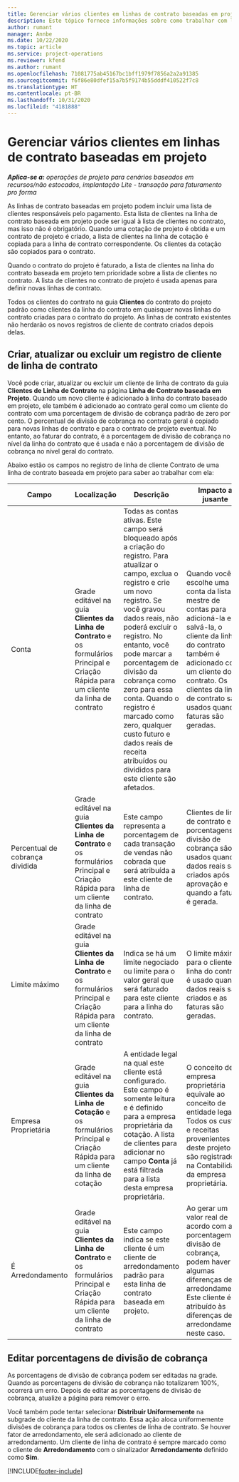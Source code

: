 ```yaml
---
title: Gerenciar vários clientes em linhas de contrato baseadas em projeto
description: Este tópico fornece informações sobre como trabalhar com linhas de contrato e contratos que contêm vários clientes.
author: rumant
manager: Annbe
ms.date: 10/22/2020
ms.topic: article
ms.service: project-operations
ms.reviewer: kfend
ms.author: rumant
ms.openlocfilehash: 71081775ab45167bc1bff1979f7856a2a2a91385
ms.sourcegitcommit: f6f86e80dfef15a7b5f9174b55dddf410522f7c8
ms.translationtype: HT
ms.contentlocale: pt-BR
ms.lasthandoff: 10/31/2020
ms.locfileid: "4181888"
---
```

# <a name="manage-multiple-customers-on-project-based-contract-lines"></a>Gerenciar vários clientes em linhas de contrato baseadas em projeto

_**Aplica-se a:** operações de projeto para cenários baseados em recursos/não estocados, implantação Lite - transação para faturamento pro forma_

As linhas de contrato baseadas em projeto podem incluir uma lista de clientes responsáveis pelo pagamento. Esta lista de clientes na linha de contrato baseada em projeto pode ser igual à lista de clientes no contrato, mas isso não é obrigatório. Quando uma cotação de projeto é obtida e um contrato de projeto é criado, a lista de clientes na linha de cotação é copiada para a linha de contrato correspondente. Os clientes da cotação são copiados para o contrato.

Quando o contrato do projeto é faturado, a lista de clientes na linha do contrato baseada em projeto tem prioridade sobre a lista de clientes no contrato. A lista de clientes no contrato de projeto é usada apenas para definir novas linhas de contrato.

Todos os clientes do contrato na guia **Clientes** do contrato do projeto padrão como clientes da linha do contrato em quaisquer novas linhas do contrato criadas para o contrato do projeto. As linhas de contrato existentes não herdarão os novos registros de cliente de contrato criados depois delas.

## <a name="create-update-or-delete-a-contract-line-customer-record"></a>Criar, atualizar ou excluir um registro de cliente de linha de contrato

Você pode criar, atualizar ou excluir um cliente de linha de contrato da guia **Clientes de Linha de Contrato** na página **Linha de Contrato baseada em Projeto**. Quando um novo cliente é adicionado à linha do contrato baseado em projeto, ele também é adicionado ao contrato geral como um cliente do contrato com uma porcentagem de divisão de cobrança padrão de zero por cento. O percentual de divisão de cobrança no contrato geral é copiado para novas linhas de contrato e para o contrato de projeto eventual. No entanto, ao faturar do contrato, é a porcentagem de divisão de cobrança no nível da linha do contrato que é usada e não a porcentagem de divisão de cobrança no nível geral do contrato. 

Abaixo estão os campos no registro de linha de cliente Contrato de uma linha de contrato baseada em projeto para saber ao trabalhar com ela:

| Campo | Localização | Descrição | Impacto a jusante |
| --- | --- | --- | --- |
| Conta | Grade editável na guia **Clientes da Linha de Contrato** e os formulários Principal e Criação Rápida para um cliente da linha de contrato | Todas as contas ativas. Este campo será bloqueado após a criação do registro. Para atualizar o campo, exclua o registro e crie um novo registro. Se você gravou dados reais, não poderá excluir o registro. No entanto, você pode marcar a porcentagem de divisão da cobrança como zero para essa conta. Quando o registro é marcado como zero, qualquer custo futuro e dados reais de receita atribuídos ou divididos para este cliente são afetados. | Quando você escolhe uma conta da lista mestre de contas para adicioná-la e salvá-la, o cliente da linha do contrato também é adicionado como um cliente do contrato. Os clientes da linha de contrato são usados quando faturas são geradas. |
| Percentual de cobrança dividida | Grade editável na guia **Clientes da Linha de Contrato** e os formulários Principal e Criação Rápida para um cliente da linha de contrato | Este campo representa a porcentagem de cada transação de vendas não cobrada que será atribuída a este cliente de linha de contrato. | Clientes de linha de contrato e porcentagens de divisão de cobrança são usados quando dados reais são criados após a aprovação e quando a fatura é gerada. |
| Limite máximo | Grade editável na guia **Clientes da Linha de Contrato** e os formulários Principal e Criação Rápida para um cliente da linha de contrato | Indica se há um limite negociado ou limite para o valor geral que será faturado para este cliente para a linha do contrato. | O limite máximo para o cliente da linha do contrato é usado quando dados reais são criados e as faturas são geradas. |
| Empresa Proprietária | Grade editável na guia **Clientes da Linha de Cotação** e os formulários Principal e Criação Rápida para um cliente da linha de cotação | A entidade legal na qual este cliente está configurado. Este campo é somente leitura e é definido para a empresa proprietária da cotação. A lista de clientes para adicionar no campo **Conta** já está filtrada para a lista desta empresa proprietária. | O conceito de empresa proprietária equivale ao conceito de entidade legal. Todos os custos e receitas provenientes deste projeto são registrados na Contabilidade da empresa proprietária. |
| É Arredondamento | Grade editável na guia **Clientes da Linha de Contrato** e os formulários Principal e Criação Rápida para um cliente da linha de contrato | Este campo indica se este cliente é um cliente de arredondamento padrão para esta linha de contrato baseada em projeto. | Ao gerar um valor real de acordo com a porcentagem de divisão de cobrança, podem haver algumas diferenças de arredondamento. Este cliente é atribuído às diferenças de arredondamento neste caso. |

## <a name="edit-billing-split-percentages"></a>Editar porcentagens de divisão de cobrança

As porcentagens de divisão de cobrança podem ser editadas na grade. Quando as porcentagens de divisão de cobrança não totalizarem 100%, ocorrerá um erro. Depois de editar as porcentagens de divisão de cobrança, atualize a página para remover o erro.

Você também pode tentar selecionar **Distribuir Uniformemente** na subgrade do cliente da linha de contrato. Essa ação aloca uniformemente divisões de cobrança para todos os clientes de linha de contrato. Se houver fator de arredondamento, ele será adicionado ao cliente de arredondamento. Um cliente de linha de contrato é sempre marcado como o cliente de **Arredondamento** com o sinalizador **Arredondamento** definido como **Sim**.


[!INCLUDE[footer-include](../includes/footer-banner.md)]